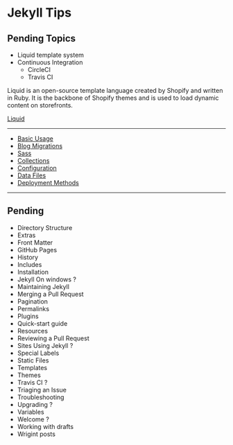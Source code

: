 # Jekyll Tips

## Pending Topics

+ Liquid template system
+ Continuous Integration
  + CircleCI
  + Travis CI

Liquid is an open-source template language created by Shopify and written in Ruby. It is the backbone of Shopify themes and is used to load dynamic content on storefronts.

[Liquid](https://help.shopify.com/themes/liquid)

---

* [Basic Usage](_docs/basic-usage.md)
* [Blog Migrations](_docs/blog-migrations.md)
* [Sass](_docs/sass.md)
* [Collections](_docs/collections.md)
* [Configuration](_docs/configuration.md)
* [Data Files](_docs/data-files.md)
* [Deployment Methods](_docs/deployment-methods.md)

---

## Pending

+ Directory Structure
+ Extras
+ Front Matter
+ GitHub Pages
+ History
+ Includes
+ Installation
+ Jekyll On windows ?
+ Maintaining Jekyll
+ Merging a Pull Request
+ Pagination
+ Permalinks
+ Plugins
+ Quick-start guide
+ Resources
+ Reviewing a Pull Request
+ Sites Using Jekyll ?
+ Special Labels
+ Static Files
+ Templates
+ Themes
+ Travis CI ? 
+ Triaging an Issue
+ Troubleshooting
+ Upgrading ?
+ Variables
+ Welcome ? 
+ Working with drafts
+ Wrigint posts